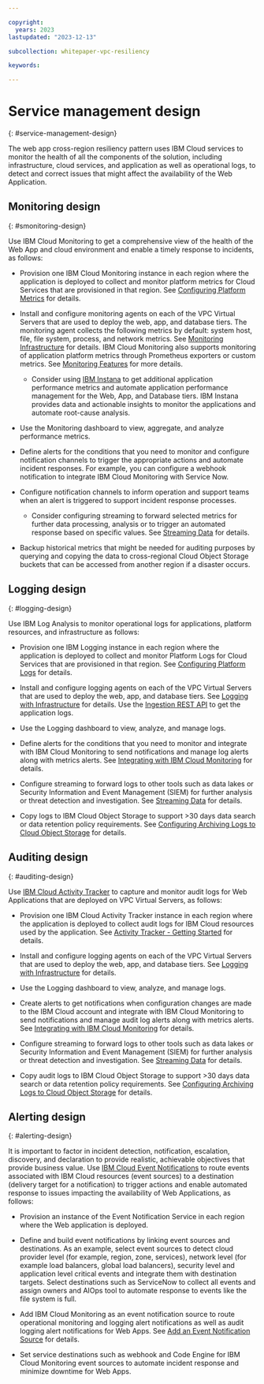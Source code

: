 ```yaml
---

copyright:
  years: 2023
lastupdated: "2023-12-13"

subcollection: whitepaper-vpc-resiliency

keywords:

---
```


# Service management design
{: #service-management-design}

The web app cross-region resiliency pattern uses IBM Cloud services to monitor the health of all the components of the solution, including infrastructure, cloud services, and application as well as operational logs, to detect and correct issues that might affect the availability of the Web Application.

## Monitoring design
{: #smonitoring-design}

Use IBM Cloud Monitoring to get a comprehensive view of the health of the Web App and cloud environment and enable a timely response to incidents, as follows:

- Provision one IBM Cloud Monitoring instance in each region where the application is deployed to collect and monitor platform metrics for Cloud Services that are provisioned in that region. See [Configuring Platform Metrics](https://cloud.ibm.com/docs/monitoring?topic=monitoring-getting-started#getting-started-step3-1) for details.

- Install and configure monitoring agents on each of the VPC Virtual Servers that are used to deploy the web, app, and database tiers. The monitoring agent collects the following metrics by default: system host, file, file system, process, and network metrics. See [Monitoring Infrastructure](https://cloud.ibm.com/docs/monitoring?topic=monitoring-getting-started#getting-started-step3-2) for details. IBM Cloud Monitoring also supports monitoring of application platform metrics through Prometheus exporters or custom metrics. See [Monitoring Features](https://cloud.ibm.com/docs/monitoring?topic=monitoring-features) for more details.

    - Consider using [IBM Instana](https://www.ibm.com/docs/en/instana-observability/current?topic=overview) to get additional application performance metrics and automate application performance management for the Web, App, and Database tiers. IBM Instana provides data and actionable insights to monitor the applications and automate root-cause analysis.

- Use the Monitoring dashboard to view, aggregate, and analyze performance metrics.

- Define alerts for the conditions that you need to monitor and configure notification channels to trigger the appropriate actions and automate incident responses. For example, you can configure a webhook notification to integrate IBM Cloud Monitoring with Service Now.

- Configure notification channels to inform operation and support teams when an alert is triggered to support incident response processes.

    - Consider configuring streaming to forward selected metrics for further data processing, analysis or to trigger an automated response based on specific values. See [Streaming Data](https://cloud.ibm.com/docs/monitoring?topic=monitoring-data_streaming#data_streaming_ui) for details.

- Backup historical metrics that might be needed for auditing purposes by querying and copying the data to cross-regional Cloud Object Storage buckets that can be accessed from another region if a disaster occurs.

## Logging design
{: #logging-design}

Use IBM Log Analysis to monitor operational logs for applications, platform resources, and infrastructure as follows:

- Provision one IBM Logging instance in each region where the application is deployed to collect and monitor Platform Logs for Cloud Services that are provisioned in that region. See [Configuring Platform Logs](https://cloud.ibm.com/docs/log-analysis?topic=log-analysis-config_svc_logs) for details.

- Install and configure logging agents on each of the VPC Virtual Servers that are used to deploy the web, app, and database tiers. See [Logging with Infrastructure](https://cloud.ibm.com/docs/log-analysis?topic=log-analysis-infra_logging) for details. Use the [Ingestion REST API](https://cloud.ibm.com/docs/log-analysis?topic=log-analysis-ingest) to get the application logs.

- Use the Logging dashboard to view, analyze, and manage logs.

- Define alerts for the conditions that you need to monitor and integrate with IBM Cloud Monitoring to send notifications and manage log alerts along with metrics alerts. See [Integrating with IBM Cloud Monitoring](https://cloud.ibm.com/docs/log-analysis?topic=log-analysis-monitoring) for details.

- Configure streaming to forward logs to other tools such as data lakes or Security Information and Event Management (SIEM) for further analysis or threat detection and investigation. See [Streaming Data](https://cloud.ibm.com/docs/log-analysis?topic=log-analysis-streaming) for details.

- Copy logs to IBM Cloud Object Storage to support \>30 days data search or data retention policy requirements. See [Configuring Archiving Logs to Cloud Object Storage](https://cloud.ibm.com/docs/log-analysis?topic=log-analysis-archiving-ov) for details.

## Auditing design
{: #auditing-design}

Use [IBM Cloud Activity Tracker](https://cloud.ibm.com/docs/activity-tracker?topic=activity-tracker-getting-started) to capture and monitor audit logs for Web Applications that are deployed on VPC Virtual Servers, as follows:

- Provision one IBM Cloud Activity Tracker instance in each region where the application is deployed to collect audit logs for IBM Cloud resources used by the application. See [Activity Tracker - Getting Started](https://cloud.ibm.com/docs/activity-tracker?topic=activity-tracker-getting-started#gs_objectives) for details.

- Install and configure logging agents on each of the VPC Virtual Servers that are used to deploy the web, app, and database tiers. See [Logging with Infrastructure](https://cloud.ibm.com/docs/log-analysis?topic=log-analysis-infra_logging) for details.

- Use the Logging dashboard to view, analyze, and manage logs.

- Create alerts to get notifications when configuration changes are made to the IBM Cloud account and integrate with IBM Cloud Monitoring to send notifications and manage audit log alerts along with metrics alerts. See [Integrating with IBM Cloud Monitoring](https://cloud.ibm.com/docs/activity-tracker?topic=activity-tracker-monitoring) for details.

- Configure streaming to forward logs to other tools such as data lakes or Security Information and Event Management (SIEM) for further analysis or threat detection and investigation. See [Streaming Data](https://cloud.ibm.com/docs/activity-tracker?topic=activity-tracker-streaming) for details.

- Copy audit logs to IBM Cloud Object Storage to support \>30 days data search or data retention policy requirements. See [Configuring Archiving Logs to Cloud Object Storage](https://cloud.ibm.com/docs/activity-tracker?topic=activity-tracker-archiving-ov) for details.

## Alerting design
{: #alerting-design}

It is important to factor in incident detection, notification, escalation, discovery, and declaration to provide realistic, achievable objectives that provide business value. Use [IBM Cloud Event Notifications](https://cloud.ibm.com/docs/event-notifications?topic=event-notifications-en-about) to route events associated with IBM Cloud resources (event sources) to a destination (delivery target for a notification) to trigger actions and enable automated response to issues impacting the availability of Web Applications, as follows:

- Provision an instance of the Event Notification Service in each region where the Web application is deployed.

- Define and build event notifications by linking event sources and destinations. As an example, select event sources to detect cloud provider level (for example, region, zone, services), network level (for example load balancers, global load balancers), security level and application level critical events and integrate them with destination targets. Select destinations such as ServiceNow to collect all events and assign owners and AIOps tool to automate response to events like the file system is full.

- Add IBM Cloud Monitoring as an event notification source to route operational monitoring and logging alert notifications as well as audit logging alert notifications for Web Apps. See [Add an Event Notification Source](https://cloud.ibm.com/docs/event-notifications?topic=event-notifications-en-add-source) for details.

- Set service destinations such as webhook and Code Engine for IBM Cloud Monitoring event sources to automate incident response and minimize downtime for Web Apps.
